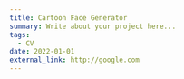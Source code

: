 ```yaml
---
title: Cartoon Face Generator
summary: Write about your project here...
tags:
  - CV
date: 2022-01-01
external_link: http://google.com
---
```

